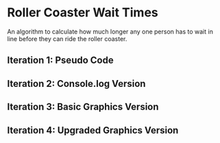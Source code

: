 # Roller Coaster Wait Times
An algorithm to calculate how much longer any one person has to wait in line before they can ride the roller coaster.
## Iteration 1: Pseudo Code
## Iteration 2: Console.log Version
## Iteration 3: Basic Graphics Version
## Iteration 4: Upgraded Graphics Version